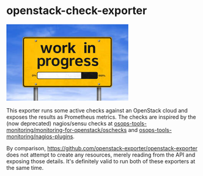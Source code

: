# openstack-check-exporter

![](docs/wip.jpg)

This exporter runs some active checks against an OpenStack cloud and exposes the results as Prometheus metrics. The checks are inspired by
the (now deprecated) nagios/sensu checks at
[osops-tools-monitoring/monitoring-for-openstack/oschecks](https://github.com/openstack-archive/osops-tools-monitoring/tree/7427ee739296e93f18aed92f7150abf732fd92b3/monitoring-for-openstack/oschecks)
and
[osops-tools-monitoring/nagios-plugins](https://github.com/openstack-archive/osops-tools-monitoring/tree/7427ee739296e93f18aed92f7150abf732fd92b3/nagios-plugins).

By comparison, <https://github.com/openstack-exporter/openstack-exporter> does not attempt to create any resources, merely
reading from the API and exposing those details.  It's definitely valid to run both of these exporters at the same time.
